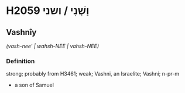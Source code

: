 # H2059 וַשְׁנִי / ושני

## Vashnîy

_(vash-nee' | wahsh-NEE | vahsh-NEE)_

### Definition

strong; probably from H3461; weak; Vashni, an Israelite; Vashni; n-pr-m

- a son of Samuel
